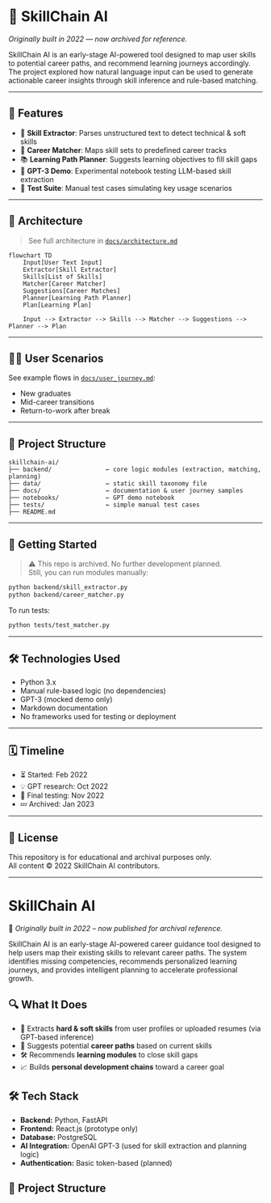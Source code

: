 # 🧠 SkillChain AI  
*Originally built in 2022 — now archived for reference.*

SkillChain AI is an early-stage AI-powered tool designed to map user skills to potential career paths, and recommend learning journeys accordingly. The project explored how natural language input can be used to generate actionable career insights through skill inference and rule-based matching.

---

## 📌 Features

- 🧠 **Skill Extractor**: Parses unstructured text to detect technical & soft skills  
- 🧭 **Career Matcher**: Maps skill sets to predefined career tracks  
- 📚 **Learning Path Planner**: Suggests learning objectives to fill skill gaps  
- 🤖 **GPT-3 Demo**: Experimental notebook testing LLM-based skill extraction  
- 🧪 **Test Suite**: Manual test cases simulating key usage scenarios

---

## 🧱 Architecture

> See full architecture in [`docs/architecture.md`](docs/architecture.md)

```mermaid
flowchart TD
    Input[User Text Input]
    Extractor[Skill Extractor]
    Skills[List of Skills]
    Matcher[Career Matcher]
    Suggestions[Career Matches]
    Planner[Learning Path Planner]
    Plan[Learning Plan]

    Input --> Extractor --> Skills --> Matcher --> Suggestions --> Planner --> Plan
```

---

## 👩‍💼 User Scenarios

See example flows in [`docs/user_journey.md`](docs/user_journey.md):

- New graduates
- Mid-career transitions
- Return-to-work after break

---

## 📁 Project Structure

```
skillchain-ai/
├── backend/               ← core logic modules (extraction, matching, planning)
├── data/                  ← static skill taxonomy file
├── docs/                  ← documentation & user journey samples
├── notebooks/             ← GPT demo notebook
├── tests/                 ← simple manual test cases
├── README.md
```

---

## 🚀 Getting Started

> ⚠️ This repo is archived. No further development planned.  
> Still, you can run modules manually:

```bash
python backend/skill_extractor.py
python backend/career_matcher.py
```

To run tests:

```bash
python tests/test_matcher.py
```

---

## 🛠️ Technologies Used

- Python 3.x
- Manual rule-based logic (no dependencies)
- GPT-3 (mocked demo only)
- Markdown documentation
- No frameworks used for testing or deployment

---

## 🗓️ Timeline

- ⏳ Started: Feb 2022  
- 💡 GPT research: Oct 2022  
- 🧪 Final testing: Nov 2022  
- 💤 Archived: Jan 2023

---

## 📄 License

This repository is for educational and archival purposes only.  
All content © 2022 SkillChain AI contributors.

---
# SkillChain AI

🧠 *Originally built in 2022 – now published for archival reference.*

SkillChain AI is an early-stage AI-powered career guidance tool designed to help users map their existing skills to relevant career paths. The system identifies missing competencies, recommends personalized learning journeys, and provides intelligent planning to accelerate professional growth.

## 🔍 What It Does

- 🧩 Extracts **hard & soft skills** from user profiles or uploaded resumes (via GPT-based inference)
- 🧭 Suggests potential **career paths** based on current skills
- 🛠️ Recommends **learning modules** to close skill gaps
- 📈 Builds **personal development chains** toward a career goal

## 🛠️ Tech Stack

- **Backend:** Python, FastAPI
- **Frontend:** React.js (prototype only)
- **Database:** PostgreSQL
- **AI Integration:** OpenAI GPT-3 (used for skill extraction and planning logic)
- **Authentication:** Basic token-based (planned)

## 📁 Project Structure

